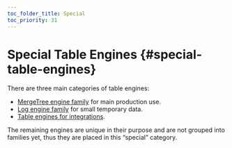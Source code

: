 ```yaml
---
toc_folder_title: Special
toc_priority: 31
---
```


# Special Table Engines {#special-table-engines}

There are three main categories of table engines:

-   [MergeTree engine family](../../../engines/table-engines/mergetree-family/index.md) for main production use.
-   [Log engine family](../../../engines/table-engines/log-family/index.md) for small temporary data.
-   [Table engines for integrations](../../../engines/table-engines/integrations/index.md).

The remaining engines are unique in their purpose and are not grouped into families yet, thus they are placed in this “special” category.
